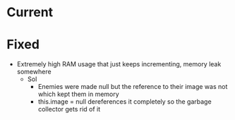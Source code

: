 # Current


# Fixed
- Extremely high RAM usage that just keeps incrementing, memory leak somewhere
    - Sol
       - Enemies were made null but the reference to their image was not which kept them in memory
       - this.image = null dereferences it completely so the garbage collector gets rid of it
